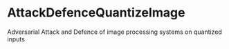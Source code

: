 # AttackDefenceQuantizeImage
Adversarial Attack and Defence of image processing systems on quantized inputs
